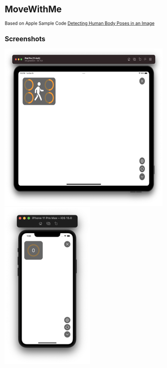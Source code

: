 # MoveWithMe

Based on Apple Sample Code [Detecting Human Body Poses in an Image](https://developer.apple.com/documentation/coreml/detecting_human_body_poses_in_an_image)

## Screenshots

<img src="./Resources/ipad_poseview.png" height="500">

<img src="./Resources/iphone_poseview.png" height="500">
